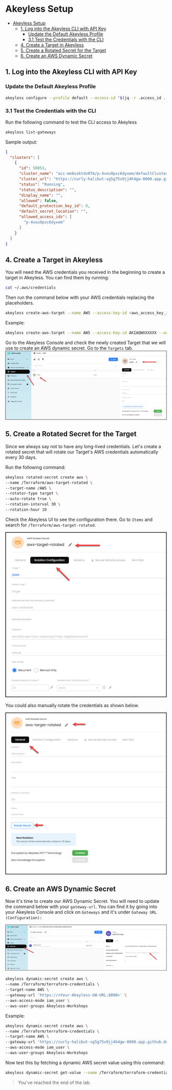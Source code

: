 # Akeyless Setup

- [Akeyless Setup](#akeyless-setup)
  - [1. Log into the Akeyless CLI with API Key](#1-log-into-the-akeyless-cli-with-api-key)
    - [Update the Default Akeyless Profile](#update-the-default-akeyless-profile)
    - [3.1 Test the Credentials with the CLI](#31-test-the-credentials-with-the-cli)
  - [4. Create a Target in Akeyless](#4-create-a-target-in-akeyless)
  - [5. Create a Rotated Secret for the Target](#5-create-a-rotated-secret-for-the-target)
  - [6. Create an AWS Dynamic Secret](#6-create-an-aws-dynamic-secret)


## 1. Log into the Akeyless CLI with API Key

### Update the Default Akeyless Profile

```bash
akeyless configure --profile default --access-id "$(jq -r .access_id ../creds_api_key_auth.json)" --access-key "$(jq -r .access_key ../creds_api_key_auth.json)"
```

### 3.1 Test the Credentials with the CLI

Run the following command to test the CLI access to Akeyless

```bash
akeyless list-gateways
```

Sample output:
```json
{
  "clusters": [
    {
      "id": 50053,
      "cluster_name": "acc-me6ozktdv0Tm/p-4vou9psc6dyxem/defaultCluster",
      "cluster_url": "https://curly-halibut-vg5g75v9jj4h4gw-8000.app.github.dev",
      "status": "Running",
      "status_description": "",
      "display_name": "",
      "allowed": false,
      "default_protection_key_id": 0,
      "default_secret_location": "",
      "allowed_access_ids": [
        "p-4vou9psc6dyxem"
      ]
    }
  ]
}
```

## 4. Create a Target in Akeyless

You will need the AWS credentials you received in the beginning to create a target in Akeyless. You can find them by running:

```bash
cat ~/.aws/credentials
```

Then run the command below with your AWS credentials replacing the placeholders.
```bash
akeyless create-aws-target --name AWS --access-key-id <aws_access_key_id> --access-key <aws_secret_access_key> --region us-east-1
```

Example:
```bash
akeyless create-aws-target --name AWS --access-key-id AKIAQWXXXXXX --access-key duG1kRDPXXXX --region us-east-1
```

Go to the Akeyless Console and check the newly created Target that we will use to create an AWS dynamic secret. Go to the `Targets` tab.
![alt text](../images/targets.png)

## 5. Create a Rotated Secret for the Target

Since we always say not to have any long-lived credentials. Let's create a rotated secret that will rotate our Target's AWS credentials automatically every 30 days.

Run the following command:

```bash
akeyless rotated-secret create aws \
--name /Terraform/aws-target-rotated \
--target-name /AWS \
--rotator-type target \
--auto-rotate true \
--rotation-interval 30 \
--rotation-hour 10
```

Check the Akeyless UI to see the configuration there. Go to `Items` and search for `/Terraform/aws-target-rotated`.

![alt text](../images/target-rotated.png)

You could also manually rotate the credentials as shown below.

![alt text](../images/manual-rotate-target-creds.png)

## 6. Create an AWS Dynamic Secret

Now it's time to create our AWS Dynamic Secret. You will need to update the command below with your `gateway-url`. You can find it by going into your Akeyless Console and click on `Gateways` and it's under `Gateway URL (Configuration):`

![alt text](../images/gateway_url.png)

```bash
akeyless dynamic-secret create aws \
--name /Terraform/terraform-credentials \
--target-name AWS \
--gateway-url 'https://<Your-Akeyless-GW-URL:8000>' \
--aws-access-mode iam_user \
--aws-user-groups Akeyless-Workshops
```

Example:

```bash
akeyless dynamic-secret create aws \
--name /Terraform/terraform-credentials \
--target-name AWS \
--gateway-url 'https://curly-halibut-vg5g75v9jj4h4gw-8000.app.github.dev' \
--aws-access-mode iam_user \
--aws-user-groups Akeyless-Workshops
```

Now test this by fetching a dynamic AWS secret value using this command:

```bash
akeyless dynamic-secret get-value --name /Terraform/terraform-credentials
```


> You've reached the end of the lab.